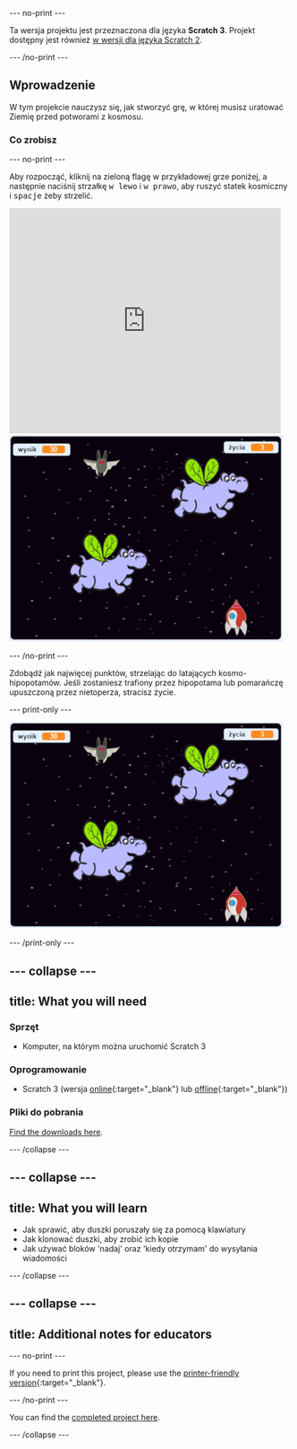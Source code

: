 \--- no-print \---

Ta wersja projektu jest przeznaczona dla języka **Scratch 3**. Projekt dostępny jest również [w wersji dla języka Scratch 2](https://projects.raspberrypi.org/en/projects/clone-wars-scratch2).

\--- /no-print \---

## Wprowadzenie

W tym projekcie nauczysz się, jak stworzyć grę, w której musisz uratować Ziemię przed potworami z kosmosu.

### Co zrobisz

\--- no-print \---

Aby rozpocząć, kliknij na zieloną flagę w przykładowej grze poniżej, a następnie naciśnij strzałkę <kbd>w lewo</kbd> i <kbd>w prawo</kbd>, aby ruszyć statek kosmiczny i <kbd>spacje</kbd> żeby strzelić.

<div class="scratch-preview">
  <iframe allowtransparency="true" width="485" height="402" src="https://scratch.mit.edu/projects/embed/276887163/?autostart=false" frameborder="0" scrolling="no"></iframe>
  <img src="images/showcase.png">
</div>

\--- /no-print \---

Zdobądź jak najwięcej punktów, strzelając do latających kosmo-hipopotamów. Jeśli zostaniesz trafiony przez hipopotama lub pomarańczę upuszczoną przez nietoperza, stracisz życie.

\--- print-only \---

![opis](images/showcase.png)

\--- /print-only \---

## \--- collapse \---

## title: What you will need

### Sprzęt

+ Komputer, na którym można uruchomić Scratch 3

### Oprogramowanie

+ Scratch 3 (wersja [online](https://rpf.io/scratchon){:target="_blank"} lub [offline](https://rpf.io/scratchoff){:target="_blank"})

### Pliki do pobrania

[Find the downloads here](https://rpf.io/p/en/clone-wars-go).

\--- /collapse \---

## \--- collapse \---

## title: What you will learn

+ Jak sprawić, aby duszki poruszały się za pomocą klawiatury
+ Jak klonować duszki, aby zrobić ich kopie
+ Jak używać bloków 'nadaj' oraz 'kiedy otrzymam' do wysyłania wiadomości

\--- /collapse \---

## \--- collapse \---

## title: Additional notes for educators

\--- no-print \---

If you need to print this project, please use the [printer-friendly version](https://projects.raspberrypi.org/en/projects/clone-wars/print){:target="_blank"}.

\--- /no-print \---

You can find the [completed project here](https://rpf.io/p/en/clone-wars-get).

\--- /collapse \---